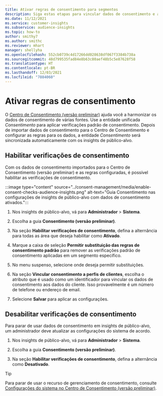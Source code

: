 ```yaml
---
title: Ativar regras de consentimento para segmentos
description: Siga estas etapas para vincular dados de consentimento e ativar verificações de consentimento em insights de público-alvo. Um administrador também pode desativar as verificações de consentimento.
ms.date: 11/12/2021
ms.service: customer-insights
ms.subservice: audience-insights
ms.topic: how-to
author: smithy7
ms.author: smithc
ms.reviewer: mhart
manager: shellyha
ms.openlocfilehash: 552cb0739c4d17266dd028638df067f3384b738a
ms.sourcegitcommit: 48d799535fad84e8b63c80aef48b5c5e87628f58
ms.translationtype: HT
ms.contentlocale: pt-BR
ms.lasthandoff: 12/03/2021
ms.locfileid: "7884060"
---
```

# <a name="activate-consent-rules"></a>Ativar regras de consentimento

O [Centro de Consentimento (versão preliminar)](../consent-management/overview.md) ajuda você a harmonizar os dados de consentimento de várias fontes. Use a entidade unificada *Consentimento* para aplicar verificações padrão de consentimento. Depois de importar dados de consentimento para o Centro de Consentimento e configurar as regras para os dados, a entidade *Consentimento* será sincronizada automaticamente com os insights de público-alvo.

## <a name="enable-consent-checks"></a>Habilitar verificações de consentimento

Com os dados de consentimento importados para o Centro de Consentimento (versão preliminar) e as regras configuradas, é possível habilitar as verificações de consentimento. 

:::image type="content" source="../consent-management/media/enable-consent-checks-audience-insights.png" alt-text="Guia Consentimento nas configurações de insights de público-alvo com dados de consentimento ativados.":::

1. Nos insights de público-alvo, vá para **Administrador** > **Sistema**.

1. Escolha a guia **Consentimento (versão preliminar)**.

1. Na seção **Habilitar verificações de consentimento**, defina a alternância para todas as área que deseja habilitar como **Ativado**.

1. Marque a caixa de seleção **Permitir substituição das regras de consentimento padrão** para remover as verificações padrão de consentimento aplicadas em um segmento específico. 

1. No menu suspenso, selecione onde deseja permitir substituições.     

1. Na seção **Vincular consentimento a perfis de clientes**, escolha o atributo que é usado como um identificador para vincular os dados de consentimento aos dados do cliente. Isso provavelmente é um número de telefone ou endereço de email. 

1. Selecione **Salvar** para aplicar as configurações.

## <a name="disable-consent-checks"></a>Desabilitar verificações de consentimento

Para parar de usar dados de consentimento em insights de público-alvo, um administrador deve atualizar as configurações do sistema de acordo.

1. Nos insights de público-alvo, vá para **Administrador** > **Sistema**.

1. Escolha a guia **Consentimento (versão preliminar)**.

1. Na seção **Habilitar verificações de consentimento**, defina a alternância como **Desativado**.

> [!TIP]
> Para parar de usar o recurso de gerenciamento de consentimento, consulte [Configurações do sistema no Centro de Consentimento (versão preliminar)](../consent-management/system-settings.md).
